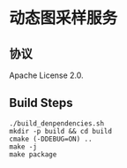 # 动态图采样服务

## 协议

Apache License 2.0.

## Build Steps
```shell
./build_denpendencies.sh
mkdir -p build && cd build
cmake (-DDEBUG=ON) ..
make -j
make package
```
